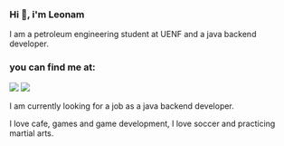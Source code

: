 ### Hi 👋, i'm Leonam

<!--
**LeonamBr/LeonamBr** is a ✨ _special_ ✨ repository because its `README.md` (this file) appears on your GitHub profile.

Here are some ideas to get you started:

- 🔭 I’m currently working on ...
- 🌱 I’m currently learning ...
- 👯 I’m looking to collaborate on ...
- 🤔 I’m looking for help with ...
- 💬 Ask me about ...
- 📫 How to reach me: ...
- 😄 Pronouns: ...
- ⚡ Fun fact: ...
-->


I am a petroleum engineering student at UENF and a java backend developer.

### you can find me at:

[<img src = "https://img.shields.io/badge/Leonam_Braga-%230077B5.svg?style=for-the-badge&logo=linkedin&logoColor=white" />](https://www.linkedin.com/in/leonam-braga-82856074/) [<img src="https://img.shields.io/badge/'@Braga_Leonam'-E4405F?style=for-the-badge&logo=instagram&logoColor=white" />](https://www.instagram.com/braga_leonam/)


I am currently looking for a job as a java backend developer.

I love cafe, games and game development, I love soccer and practicing martial arts.
